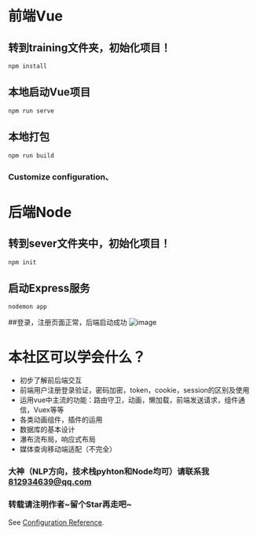 # 前端Vue



## 转到training文件夹，初始化项目！
```
npm install
```

## 本地启动Vue项目
```
npm run serve
```

## 本地打包
```
npm run build
```

### Customize configuration、



# 后端Node



## 转到sever文件夹中，初始化项目！

```
npm init
```

## 启动Express服务

```
nodemon app
```

##登录，注册页面正常，后端启动成功
![image](https://user-images.githubusercontent.com/58848635/128704886-e84ad541-c394-4599-9067-bdfe3bfc539f.png)




# 本社区可以学会什么？



- 初步了解前后端交互
- 前端用户注册登录验证，密码加密，token，cookie，session的区别及使用
- 运用vue中主流的功能：路由守卫，动画，懒加载，前端发送请求，组件通信，Vuex等等
- 各类动画组件，插件的运用
- 数据库的基本设计
- 瀑布流布局，响应式布局
- 媒体查询移动端适配（不完全）



### 大神（NLP方向，技术栈pyhton和Node均可）请联系我  812934639@qq.com



### 转载请注明作者~留个Star再走吧~

See [Configuration Reference](https://cli.vuejs.org/config/).
